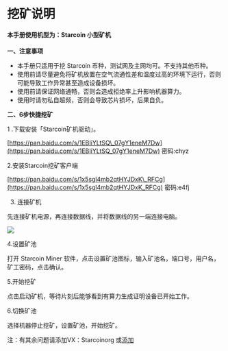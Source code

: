# 挖矿说明

#### 本手册使用机型为：Starcoin 小型矿机

**一、注意事项**

* 本手册只适用于挖 Starcoin 币种，测试网及主网均可。不支持其他币种。
* 使用前请尽量避免将矿机放置在空气流通性差和温度过高的环境下运行，否则可能导致工作异常甚至造成设备损坏。
* 使用前请保证网络通畅，否则会造成拒绝率上升影响机器算力。
* 使用时请勿私自超频，否则会导致芯片损坏，后果自负。

**二、6步快捷挖矿**

1 .下载安装「Starcoin矿机驱动」。

[https://pan.baidu.com/s/1EBIiYLtSQ\_07gY1eneM7Dw](https://pan.baidu.com/s/1EBIiYLtSQ_07gY1eneM7Dw) 密码:chyz

2.安装Starcoin挖矿客户端

[https://pan.baidu.com/s/1x5sgl4mb2qtHYJDxK\_RFCg](https://pan.baidu.com/s/1x5sgl4mb2qtHYJDxK_RFCg) 密码:e4fj

3. 连接矿机

先连接矿机电源，再连接数据线，并将数据线的另一端连接电脑。

![](https://www.goldshell.com/wp-content/uploads/2021/04/image-11.png)

4.设置矿池

打开 Starcoin Miner 软件，点击设置矿池图标，输入矿池名，端口号，用户名，矿工密码，点击确认。

5.开始挖矿

点击启动矿机，等待片刻后能够看到有算力生成证明设备已开始工作。

6.切换矿池

选择机器停止挖矿，设置矿池，开始挖矿。

注：有其余问题请添加VX：Starcoinorg 或[添加](https://www.goldshell.com/zh/%e5%b8%b8%e8%a7%81%e9%97%ae%e9%a2%98/)

